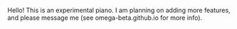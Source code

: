 Hello! This is an experimental piano. I am planning on adding more features, and please message me (see omega-beta.github.io for more info).
